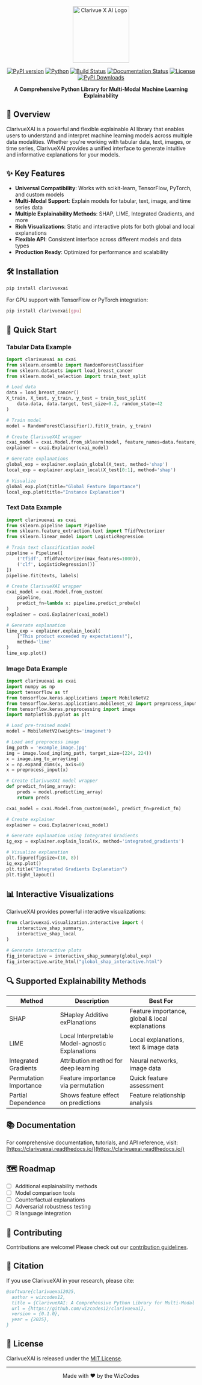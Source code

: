 

<div align="center">

<img src="https://github.com/user-attachments/assets/391a5958-7c62-47e4-b513-11216389e0d7" alt="Clarivue X AI Logo" width="150"/>

<br/>

[![PyPI version](https://img.shields.io/pypi/v/clarivuexai.svg)](https://pypi.org/project/clarivuexai/)
[![Python](https://img.shields.io/pypi/pyversions/clarivuexai)](https://pypi.org/project/clarivuexai/)
[![Build Status](https://img.shields.io/github/workflow/status/clarivuexai/clarivuexai/CI)](https://github.com/clarivuexai/.github/workflows)
[![Documentation Status](https://img.shields.io/readthedocs/clarivuexai)](https://clarivuexai.readthedocs.io/)
[![License](https://img.shields.io/github/license/clarivuexai/clarivuexai)](https://github.com/wizcodes12/clarivuexai/blob/9c9cb43e4c7dc67e02ea26e02a164ae915323b43/LICENSE)
[![PyPI Downloads](https://static.pepy.tech/badge/clarivuexai)](https://pepy.tech/projects/clarivuexai)

**A Comprehensive Python Library for Multi-Modal Machine Learning Explainability**

</div>


## 📖 Overview

ClarivueXAI is a powerful and flexible explainable AI library that enables users to understand and interpret machine learning models across multiple data modalities. Whether you're working with tabular data, text, images, or time series, ClarivueXAI provides a unified interface to generate intuitive and informative explanations for your models.

## ✨ Key Features

- **Universal Compatibility**: Works with scikit-learn, TensorFlow, PyTorch, and custom models
- **Multi-Modal Support**: Explain models for tabular, text, image, and time series data
- **Multiple Explainability Methods**: SHAP, LIME, Integrated Gradients, and more
- **Rich Visualizations**: Static and interactive plots for both global and local explanations
- **Flexible API**: Consistent interface across different models and data types
- **Production Ready**: Optimized for performance and scalability

## 🛠️ Installation

```bash
pip install clarivuexai
```

For GPU support with TensorFlow or PyTorch integration:

```bash
pip install clarivuexai[gpu]
```

## 🚀 Quick Start

### Tabular Data Example

```python
import clarivuexai as cxai
from sklearn.ensemble import RandomForestClassifier
from sklearn.datasets import load_breast_cancer
from sklearn.model_selection import train_test_split

# Load data
data = load_breast_cancer()
X_train, X_test, y_train, y_test = train_test_split(
    data.data, data.target, test_size=0.2, random_state=42
)

# Train model
model = RandomForestClassifier().fit(X_train, y_train)

# Create ClarivueXAI wrapper
cxai_model = cxai.Model.from_sklearn(model, feature_names=data.feature_names)
explainer = cxai.Explainer(cxai_model)

# Generate explanations
global_exp = explainer.explain_global(X_test, method='shap')
local_exp = explainer.explain_local(X_test[0:1], method='shap')

# Visualize
global_exp.plot(title="Global Feature Importance")
local_exp.plot(title="Instance Explanation")
```

### Text Data Example

```python
import clarivuexai as cxai
from sklearn.pipeline import Pipeline
from sklearn.feature_extraction.text import TfidfVectorizer
from sklearn.linear_model import LogisticRegression

# Train text classification model
pipeline = Pipeline([
    ('tfidf', TfidfVectorizer(max_features=1000)),
    ('clf', LogisticRegression())
])
pipeline.fit(texts, labels)

# Create ClarivueXAI wrapper
cxai_model = cxai.Model.from_custom(
    pipeline, 
    predict_fn=lambda x: pipeline.predict_proba(x)
)
explainer = cxai.Explainer(cxai_model)

# Generate explanation
lime_exp = explainer.explain_local(
    ["This product exceeded my expectations!"], 
    method='lime'
)
lime_exp.plot()
```

### Image Data Example

```python
import clarivuexai as cxai
import numpy as np
import tensorflow as tf
from tensorflow.keras.applications import MobileNetV2
from tensorflow.keras.applications.mobilenet_v2 import preprocess_input
from tensorflow.keras.preprocessing import image
import matplotlib.pyplot as plt

# Load pre-trained model
model = MobileNetV2(weights='imagenet')

# Load and preprocess image
img_path = 'example_image.jpg'
img = image.load_img(img_path, target_size=(224, 224))
x = image.img_to_array(img)
x = np.expand_dims(x, axis=0)
x = preprocess_input(x)

# Create ClarivueXAI model wrapper
def predict_fn(img_array):
    preds = model.predict(img_array)
    return preds

cxai_model = cxai.Model.from_custom(model, predict_fn=predict_fn)

# Create explainer
explainer = cxai.Explainer(cxai_model)

# Generate explanation using Integrated Gradients
ig_exp = explainer.explain_local(x, method='integrated_gradients')

# Visualize explanation
plt.figure(figsize=(10, 8))
ig_exp.plot()
plt.title("Integrated Gradients Explanation")
plt.tight_layout()
```

## 📊 Interactive Visualizations

ClarivueXAI provides powerful interactive visualizations:

```python
from clarivuexai.visualization.interactive import (
    interactive_shap_summary,
    interactive_shap_local
)

# Generate interactive plots
fig_interactive = interactive_shap_summary(global_exp)
fig_interactive.write_html("global_shap_interactive.html")
```

## 🔍 Supported Explainability Methods

| Method | Description | Best For |
|--------|-------------|----------|
| SHAP | SHapley Additive exPlanations | Feature importance, global & local explanations |
| LIME | Local Interpretable Model-agnostic Explanations | Local explanations, text & image data |
| Integrated Gradients | Attribution method for deep learning | Neural networks, image data |
| Permutation Importance | Feature importance via permutation | Quick feature assessment |
| Partial Dependence | Shows feature effect on predictions | Feature relationship analysis |

## 📚 Documentation

For comprehensive documentation, tutorials, and API reference, visit:
[https://clarivuexai.readthedocs.io/](https://clarivuexai.readthedocs.io/)

## 🗺️ Roadmap

- [ ] Additional explainability methods
- [ ] Model comparison tools
- [ ] Counterfactual explanations
- [ ] Adversarial robustness testing
- [ ] R language integration

## 🤝 Contributing

Contributions are welcome! Please check out our [contribution guidelines](CONTRIBUTING.md).

## 📜 Citation

If you use ClarivueXAI in your research, please cite:

```bibtex
@software{clarivuexai2025,
  author = wizcodes12,
  title = {ClarivueXAI: A Comprehensive Python Library for Multi-Modal Machine Learning Explainability},
  url = {https://github.com/wizcodes12/clarivuexai},
  version = {0.1.0},
  year = {2025},
}
```

## 📄 License

ClarivueXAI is released under the [MIT License](LICENSE).

---

<div align="center">
Made with ❤️ by the WizCodes
</div>
